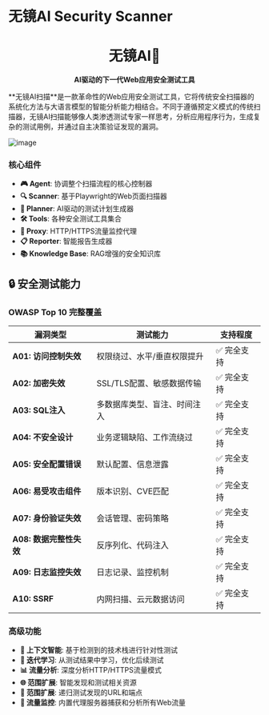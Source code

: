 # 无镜AI Security Scanner
<h1 align="center">无镜AI🎯</h1>
<p align="center">
  <strong>AI驱动的下一代Web应用安全测试工具</strong>
</p>
**无镜AI扫描**是一款革命性的Web应用安全测试工具，它将传统安全扫描器的系统化方法与大语言模型的智能分析能力相结合。不同于遵循预定义模式的传统扫描器，无镜AI扫描能够像人类渗透测试专家一样思考，分析应用程序行为，生成复杂的测试用例，并通过自主决策验证发现的漏洞。

![image](https://github.com/kk12-30/WuJing-AI-Scan/blob/main/210230.png)

### 核心组件
- **🎮 Agent**: 协调整个扫描流程的核心控制器
- **🔍 Scanner**: 基于Playwright的Web页面扫描器
- **🧠 Planner**: AI驱动的测试计划生成器
- **🛠️ Tools**: 各种安全测试工具集合
- **🔄 Proxy**: HTTP/HTTPS流量监控代理
- **📋 Reporter**: 智能报告生成器
- **📚 Knowledge Base**: RAG增强的安全知识库

## 🔒 安全测试能力
### OWASP Top 10 完整覆盖
| 漏洞类型                | 测试能力                     | 支持程度   |
| ----------------------- | ---------------------------- | ---------- |
| **A01: 访问控制失效**   | 权限绕过、水平/垂直权限提升  | ✅ 完全支持 |
| **A02: 加密失效**       | SSL/TLS配置、敏感数据传输    | ✅ 完全支持 |
| **A03: SQL注入**        | 多数据库类型、盲注、时间注入 | ✅ 完全支持 |
| **A04: 不安全设计**     | 业务逻辑缺陷、工作流绕过     | ✅ 完全支持 |
| **A05: 安全配置错误**   | 默认配置、信息泄露           | ✅ 完全支持 |
| **A06: 易受攻击组件**   | 版本识别、CVE匹配            | ✅ 完全支持 |
| **A07: 身份验证失效**   | 会话管理、密码策略           | ✅ 完全支持 |
| **A08: 数据完整性失效** | 反序列化、代码注入           | ✅ 完全支持 |
| **A09: 日志监控失效**   | 日志记录、监控机制           | ✅ 完全支持 |
| **A10: SSRF**           | 内网扫描、云元数据访问       | ✅ 完全支持 |

### 高级功能
- **🎯 上下文智能**: 基于检测到的技术栈进行针对性测试
- **🔄 迭代学习**: 从测试结果中学习，优化后续测试
- **📊 流量分析**: 深度分析HTTP/HTTPS流量模式
- **🌐 范围扩展**: 智能发现和测试相关资源
- **🔄 范围扩展**: 递归测试发现的URL和端点
- **📡 流量监控**: 内置代理服务器捕获和分析所有Web流量
